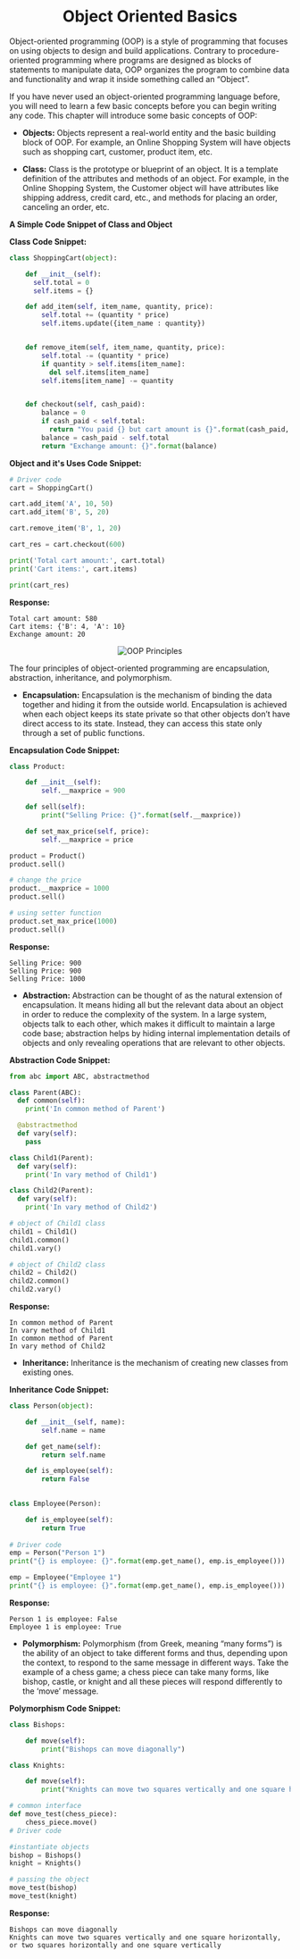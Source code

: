 <h1 align="center">Object Oriented Basics</h1>

Object-oriented programming (OOP) is a style of programming that focuses on using objects to design and build applications. Contrary to procedure-oriented programming where programs are designed as blocks of statements to manipulate data, OOP organizes the program to combine data and functionality and wrap it inside something called an “Object”.

If you have never used an object-oriented programming language before, you will need to learn a few basic concepts before you can begin writing any code. This chapter will introduce some basic concepts of OOP:

* **Objects:** Objects represent a real-world entity and the basic building block of OOP. For example, an Online Shopping System will have objects such as shopping cart, customer, product item, etc.

* **Class:** Class is the prototype or blueprint of an object. It is a template definition of the attributes and methods of an object. For example, in the Online Shopping System, the Customer object will have attributes like shipping address, credit card, etc., and methods for placing an order, canceling an order, etc.

**A Simple Code Snippet of Class and Object**

**Class Code Snippet:**

```python
class ShoppingCart(object):

    def __init__(self):
      self.total = 0
      self.items = {}

    def add_item(self, item_name, quantity, price):
        self.total += (quantity * price)
        self.items.update({item_name : quantity})


    def remove_item(self, item_name, quantity, price):
        self.total -= (quantity * price)
        if quantity > self.items[item_name]:
          del self.items[item_name]
        self.items[item_name] -= quantity


    def checkout(self, cash_paid):
        balance = 0
        if cash_paid < self.total:
          return "You paid {} but cart amount is {}".format(cash_paid, self.total)
        balance = cash_paid - self.total
        return "Exchange amount: {}".format(balance)
```

**Object and it's Uses Code Snippet:**
```python
# Driver code
cart = ShoppingCart()

cart.add_item('A', 10, 50)
cart.add_item('B', 5, 20)

cart.remove_item('B', 1, 20)

cart_res = cart.checkout(600)

print('Total cart amount:', cart.total)
print('Cart items:', cart.items)

print(cart_res)
```

**Response:**
```
Total cart amount: 580
Cart items: {'B': 4, 'A': 10}
Exchange amount: 20
``` 

<p align="center">
    <img src="../media-files/oop-principles.svg" alt="OOP Principles">
</p>

The four principles of object-oriented programming are encapsulation, abstraction, inheritance, and polymorphism.

* **Encapsulation:** Encapsulation is the mechanism of binding the data together and hiding it from the outside world. Encapsulation is achieved when each object keeps its state private so that other objects don’t have direct access to its state. Instead, they can access this state only through a set of public functions.

**Encapsulation Code Snippet:**

```python
class Product:

    def __init__(self):
        self.__maxprice = 900

    def sell(self):
        print("Selling Price: {}".format(self.__maxprice))

    def set_max_price(self, price):
        self.__maxprice = price

product = Product()
product.sell()

# change the price
product.__maxprice = 1000
product.sell()

# using setter function
product.set_max_price(1000)
product.sell()
```


**Response:**
```
Selling Price: 900
Selling Price: 900
Selling Price: 1000
```

* **Abstraction:** Abstraction can be thought of as the natural extension of encapsulation. It means hiding all but the relevant data about an object in order to reduce the complexity of the system. In a large system, objects talk to each other, which makes it difficult to maintain a large code base; abstraction helps by hiding internal implementation details of objects and only revealing operations that are relevant to other objects.

**Abstraction Code Snippet:**

```python
from abc import ABC, abstractmethod

class Parent(ABC):
  def common(self):
    print('In common method of Parent')

  @abstractmethod
  def vary(self):
    pass

class Child1(Parent):
  def vary(self):
    print('In vary method of Child1')

class Child2(Parent):
  def vary(self):
    print('In vary method of Child2')

# object of Child1 class
child1 = Child1()
child1.common()
child1.vary()

# object of Child2 class
child2 = Child2()
child2.common()
child2.vary()
```


**Response:**
```
In common method of Parent
In vary method of Child1
In common method of Parent
In vary method of Child2
```

* **Inheritance:** Inheritance is the mechanism of creating new classes from existing ones.

**Inheritance Code Snippet:**

```python
class Person(object): 

    def __init__(self, name):
        self.name = name

    def get_name(self):
        return self.name

    def is_employee(self):
        return False
   

class Employee(Person):

    def is_employee(self): 
        return True
   
# Driver code
emp = Person("Person 1")
print("{} is employee: {}".format(emp.get_name(), emp.is_employee()))

emp = Employee("Employee 1")
print("{} is employee: {}".format(emp.get_name(), emp.is_employee()))
```


**Response:**
```
Person 1 is employee: False
Employee 1 is employee: True
```

* **Polymorphism:** Polymorphism (from Greek, meaning “many forms”) is the ability of an object to take different forms and thus, depending upon the context, to respond to the same message in different ways. Take the example of a chess game; a chess piece can take many forms, like bishop, castle, or knight and all these pieces will respond differently to the ‘move’ message.

**Polymorphism Code Snippet:**

```python
class Bishops:

    def move(self):
        print("Bishops can move diagonally")

class Knights:

    def move(self):
        print("Knights can move two squares vertically and one square horizontally, or two squares horizontally and one square vertically")

# common interface
def move_test(chess_piece):
    chess_piece.move()
# Driver code

#instantiate objects
bishop = Bishops()
knight = Knights()

# passing the object
move_test(bishop)
move_test(knight)
```


**Response:**
```
Bishops can move diagonally
Knights can move two squares vertically and one square horizontally, or two squares horizontally and one square vertically
```